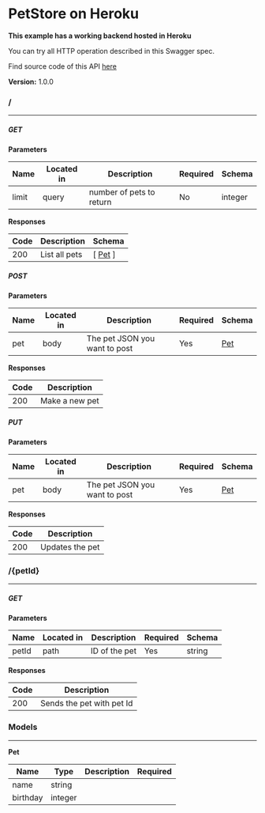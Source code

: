 PetStore on Heroku
==================
**This example has a working backend hosted in Heroku**

You can try all HTTP operation described in this Swagger spec.

Find source code of this API [here](https://github.com/mohsen1/petstore-api)


**Version:** 1.0.0

### /
---
##### ***GET***
**Parameters**

| Name | Located in | Description | Required | Schema |
| ---- | ---------- | ----------- | -------- | ---- |
| limit | query | number of pets to return | No | integer |

**Responses**

| Code | Description | Schema |
| ---- | ----------- | ------ |
| 200 | List all pets | [ [Pet](#pet) ] |

##### ***POST***
**Parameters**

| Name | Located in | Description | Required | Schema |
| ---- | ---------- | ----------- | -------- | ---- |
| pet | body | The pet JSON you want to post | Yes | [Pet](#pet) |

**Responses**

| Code | Description |
| ---- | ----------- |
| 200 | Make a new pet |

##### ***PUT***
**Parameters**

| Name | Located in | Description | Required | Schema |
| ---- | ---------- | ----------- | -------- | ---- |
| pet | body | The pet JSON you want to post | Yes | [Pet](#pet) |

**Responses**

| Code | Description |
| ---- | ----------- |
| 200 | Updates the pet |

### /{petId}
---
##### ***GET***
**Parameters**

| Name | Located in | Description | Required | Schema |
| ---- | ---------- | ----------- | -------- | ---- |
| petId | path | ID of the pet | Yes | string |

**Responses**

| Code | Description |
| ---- | ----------- |
| 200 | Sends the pet with pet Id |

### Models
---
<a name="pet"></a>**Pet**  

| Name | Type | Description | Required |
| ---- | ---- | ----------- | -------- |
| name | string |  |  |
| birthday | integer |  |  |